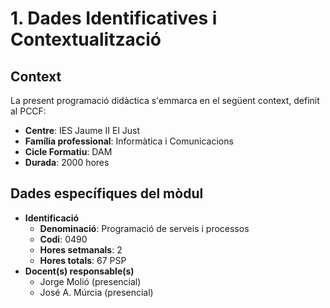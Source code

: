# 1. Dades Identificatives i Contextualització

## Context

La present programació didàctica s'emmarca en el següent context, definit al PCCF:

* **Centre**: IES Jaume II El Just
* **Família professional**: Informàtica i Comunicacions
* **Cicle Formatiu**: DAM
* **Durada**: 2000 hores

## Dades específiques del mòdul

<!-- Revisem be les tabulacions -->

* **Identificació**
   * **Denominació**: Programació de serveis i processos
   * **Codi**: 0490
   * **Hores setmanals**: 2
   * **Hores totals**: 67 PSP
* **Docent(s) responsable(s)**
   * Jorge Molió (presencial)
   * José A. Múrcia (presencial)
